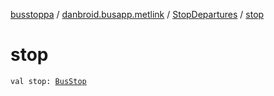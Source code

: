 [busstoppa](../../index.md) / [danbroid.busapp.metlink](../index.md) / [StopDepartures](index.md) / [stop](./stop.md)

# stop

`val stop: `[`BusStop`](../../danbroid.busapp.data/-bus-stop/index.md)